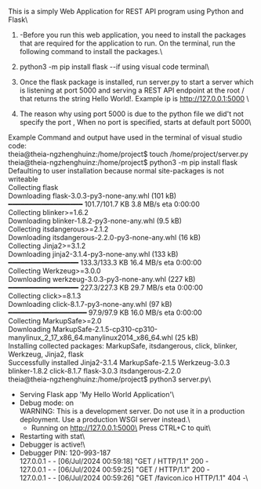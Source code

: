 This is a simply Web Application for REST API program using Python and Flask\

1) -Before you run this web application, you need to install the packages that are required for the application to run. On the terminal, run the following command to install the packages.\

2) python3 -m pip install flask --if using visual code terminal\

3) Once the flask package is installed, run server.py to start a server which is listening at port 5000 and serving a REST API endpoint at the root / that returns the string Hello World!. Example ip is http://127.0.0.1:5000 \  

4) The reason why using port 5000 is due to the python file we did't not specify the port , When no port is specified, starts at default port 5000\

Example Command and output have used in the terminal of visual studio code:\
theia@theia-ngzhenghuinz:/home/project$ touch /home/project/server.py\
theia@theia-ngzhenghuinz:/home/project$ python3 -m pip install flask\
Defaulting to user installation because normal site-packages is not writeable\
Collecting flask\
  Downloading flask-3.0.3-py3-none-any.whl (101 kB)\
     ━━━━━━━━━━━━━━━━━━ 101.7/101.7 KB 3.8 MB/s eta 0:00:00\
Collecting blinker>=1.6.2\
  Downloading blinker-1.8.2-py3-none-any.whl (9.5 kB)\
Collecting itsdangerous>=2.1.2\
  Downloading itsdangerous-2.2.0-py3-none-any.whl (16 kB)\
Collecting Jinja2>=3.1.2\
  Downloading jinja2-3.1.4-py3-none-any.whl (133 kB)\
     ━━━━━━━━━━━━━━━━━ 133.3/133.3 KB 16.4 MB/s eta 0:00:00\
Collecting Werkzeug>=3.0.0\
  Downloading werkzeug-3.0.3-py3-none-any.whl (227 kB)\
     ━━━━━━━━━━━━━━━━━ 227.3/227.3 KB 29.7 MB/s eta 0:00:00\
Collecting click>=8.1.3\
  Downloading click-8.1.7-py3-none-any.whl (97 kB)\
     ━━━━━━━━━━━━━━━━━━━ 97.9/97.9 KB 16.0 MB/s eta 0:00:00\
Collecting MarkupSafe>=2.0\
  Downloading MarkupSafe-2.1.5-cp310-cp310-manylinux_2_17_x86_64.manylinux2014_x86_64.whl (25 kB)\
Installing collected packages: MarkupSafe, itsdangerous, click, blinker, Werkzeug, Jinja2, flask\
Successfully installed Jinja2-3.1.4 MarkupSafe-2.1.5 Werkzeug-3.0.3 blinker-1.8.2 click-8.1.7 flask-3.0.3 itsdangerous-2.2.0\
theia@theia-ngzhenghuinz:/home/project$ python3 server.py\
 * Serving Flask app 'My Hello World Application'\
 * Debug mode: on\
WARNING: This is a development server. Do not use it in a production deployment. Use a production WSGI server instead.\
   * Running on http://127.0.0.1:5000\
Press CTRL+C to quit\
 * Restarting with stat\
 * Debugger is active!\
 * Debugger PIN: 120-993-187\
127.0.0.1 - - [06/Jul/2024 00:59:18] "GET / HTTP/1.1" 200 -\
127.0.0.1 - - [06/Jul/2024 00:59:25] "GET / HTTP/1.1" 200 -\
127.0.0.1 - - [06/Jul/2024 00:59:26] "GET /favicon.ico HTTP/1.1" 404 -\
